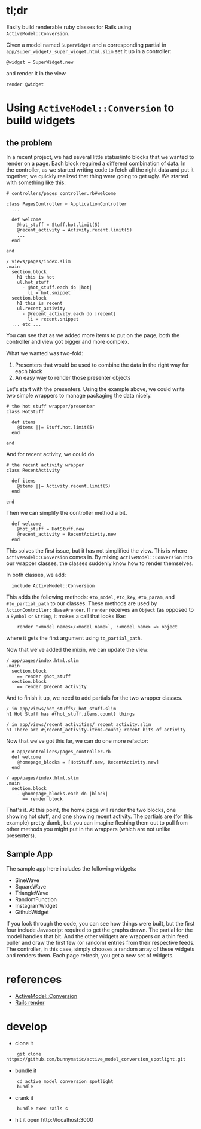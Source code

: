 # tl;dr

Easily build renderable ruby classes for Rails using `ActiveModel::Conversion`.

Given a model named `SuperWidget`
and a corresponding partial in `app/super_widget/_super_widget.html.slim`
set it up in a controller:

    @widget = SuperWidget.new

and render it in the view

    render @widget


# Using `ActiveModel::Conversion` to build widgets

## the problem

In a recent project, we had several little status/info blocks that we wanted to render on a page.  Each block required a different combination of data.  In the controller, as we started writing code to fetch all the right data and put it together, we quickly realized that thing were going to get ugly.  We started with something like this:

```
# controllers/pages_controller.rb#welcome

class PagesController < ApplicationController
  ...

  def welcome
    @hot_stuff = Stuff.hot.limit(5)
    @recent_activity = Activity.recent.limit(5)
    ...
  end

end
```
```
/ views/pages/index.slim
.main
  section.block
    h1 this is hot
    ul.hot_stuff  
      - @hot_stuff.each do |hot|
        li = hot.snippet
  section.block
    h1 this is recent
    ul.recent_activity
      - @recent_activity.each do |recent|
        li = recent.snippet
  ... etc ...
```

You can see that as we added more items to put on the page, both the controller and view got bigger and more complex.

What we wanted was two-fold:

1. Presenters that would be used to combine the data in the right way for each block
1. An easy way to render those presenter objects

Let's start with the presenters.  Using the example above, we could write two simple wrappers to manage packaging the data nicely.

```
# the hot stuff wrapper/presenter
class HotStuff

  def items
    @items ||= Stuff.hot.limit(5)
  end

end
```

And for recent activity, we could do

```
# the recent activity wrapper
class RecentActivity

  def items
    @items ||= Activity.recent.limit(5)
  end

end

```

Then we can simplify the controller method a bit.

```   
  def welcome
    @hot_stuff = HotStuff.new
    @recent_activity = RecentActivity.new
  end
```

This solves the first issue, but it has not simplified the view.  This is where `ActiveModel::Conversion` comes in.
By mixing `ActiveModel::Conversion` into our wrapper classes, the classes suddenly know how to render themselves.

In both classes, we add:

```
  include ActiveModel::Conversion
```

This adds the following methods: `#to_model`, `#to_key`, `#to_param`, and `#to_partial_path` to our classes.  These methods are used by `ActionController::Base#render`.  If `render` receives an `Object` (as opposed to a `Symbol` or `String`, it makes a call that looks like:

```              
    render '<model names>/<model name>`, :<model name> => object
```

where it gets the first argument using `to_partial_path`.

Now that we've added the mixin, we can update the view:

```
/ app/pages/index.html.slim
.main
  section.block
    == render @hot_stuff
  section.block
    == render @recent_activity
```

And to finish it up, we need to add partials for the two wrapper classes.
```
/ in app/views/hot_stuffs/_hot_stuff.slim
h1 Hot Stuff has #{hot_stuff.items.count} things
```
```
/ in app/views/recent_activities/_recent_activity.slim
h1 There are #{recent_activity.items.count} recent bits of activity
```

Now that we've got this far, we can do one more refactor:
```
  # app/controllers/pages_controller.rb
  def welcome
    @homepage_blocks = [HotStuff.new, RecentActivity.new]
  end
```
```
/ app/pages/index.html.slim
.main
  section.block
    - @homepage_blocks.each do |block|
      == render block
```

That's it.  At this point, the home page will render the two blocks, one showing hot stuff, and one showing recent activity.  The partials are (for this example) pretty dumb, but you can imagine fleshing them out to pull from other methods you might put in the wrappers (which are not unlike presenters).


## Sample App

The sample app here includes the following widgets:

* SineWave
* SquareWave
* TriangleWave
* RandomFunction
* InstagramWidget
* GithubWidget

If you look through the code, you can see how things were built, but the first four include Javascript required to get the graphs drawn.  The partial for the model handles that bit.  And the other widgets are wrappers on a thin feed puller and draw the first few (or random) entries from their respective feeds.  The controller, in this case, simply chooses a random array of these widgets and renders them.  Each page refresh, you get a new set of widgets.

# references

* [ActiveModel::Conversion](http://api.rubyonrails.org/classes/ActiveModel/Conversion.html)
* [Rails render](http://guides.rubyonrails.org/layouts_and_rendering.html#using-render)

# develop

* clone it
```
    git clone https://github.com/bunnymatic/active_model_conversion_spotlight.git
```
* bundle it
```
    cd active_model_conversion_spotlight
    bundle
```
* crank it
```
    bundle exec rails s
```
* hit it 
    open http://localhost:3000

